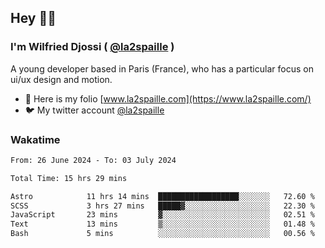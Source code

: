 ## Hey 👋🏾
### I'm Wilfried Djossi ( <a href="https://twitter.com/la2spaille/" target="_blank">@la2spaille</a> )
A young developer based in Paris (France), who has a particular focus on ui/ux design and motion.

- 🎨 Here is my folio [www.la2spaille.com](https://www.la2spaille.com/)
- 🐦 My twitter account [@la2spaille](https://twitter.com/la2spaille/)

### Wakatime
<!--START_SECTION:waka-->

```txt
From: 26 June 2024 - To: 03 July 2024

Total Time: 15 hrs 29 mins

Astro            11 hrs 14 mins  ██████████████████░░░░░░░   72.60 %
SCSS             3 hrs 27 mins   █████▓░░░░░░░░░░░░░░░░░░░   22.30 %
JavaScript       23 mins         ▓░░░░░░░░░░░░░░░░░░░░░░░░   02.51 %
Text             13 mins         ▒░░░░░░░░░░░░░░░░░░░░░░░░   01.48 %
Bash             5 mins          ░░░░░░░░░░░░░░░░░░░░░░░░░   00.56 %
```

<!--END_SECTION:waka-->
<!--
**la2spaille/la2spaille** is a ✨ _special_ ✨ repository because its `README.md` (this file) appears on your GitHub profile.

Here are some ideas to get you started:

- 🔭 I’m currently working on ...
- 🌱 I’m currently learning ...
- 👯 I’m looking to collaborate on ...
- 🤔 I’m looking for help with ...
- 💬 Ask me about ...
- 📫 How to reach me: ...
- 😄 Pronouns: ...
- ⚡ Fun fact: ...
-->
